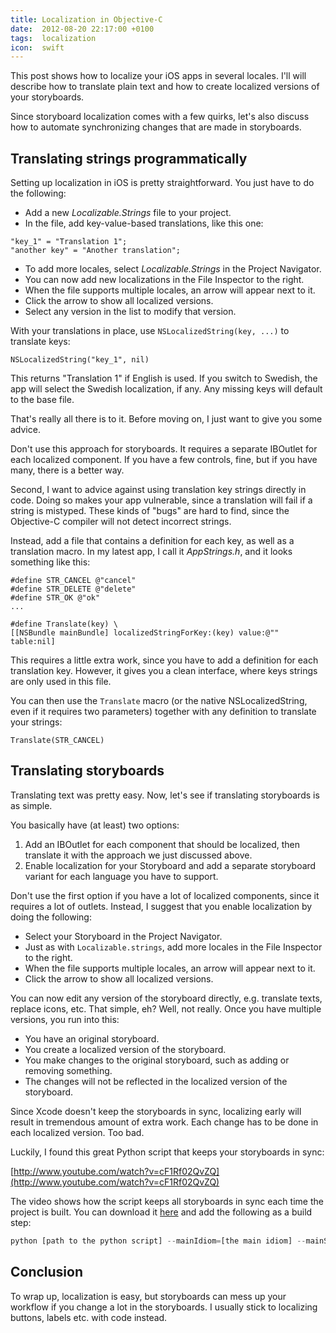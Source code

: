 ```yaml
---
title: Localization in Objective-C
date:  2012-08-20 22:17:00 +0100
tags:  localization
icon:  swift
---
```


This post shows how to localize your iOS apps in several locales. I'll will describe how to translate plain text and how to create localized versions of your storyboards.

Since storyboard localization comes with a few quirks, let's also discuss how to automate synchronizing changes that are made in storyboards.


## Translating strings programmatically

Setting up localization in iOS is pretty straightforward. You just have to do the following:

* Add a new *Localizable.Strings* file to your project.
* In the file, add key-value-based translations, like this one:

```objc
"key_1" = "Translation 1";
"another key" = "Another translation";
```

* To add more locales, select *Localizable.Strings* in the Project Navigator.
* You can now add new localizations in the File Inspector to the right.
* When the file supports multiple locales, an arrow will appear next to it.
* Click the arrow to show all localized versions.
* Select any version in the list to modify that version.

With your translations in place, use `NSLocalizedString(key, ...)` to translate keys:

```objc
NSLocalizedString("key_1", nil)
```

This returns "Translation 1" if English is used. If you switch to Swedish, the app will select the Swedish localization, if any. Any missing keys will default to the base file.

That's really all there is to it. Before moving on, I just want to give you some advice.

Don't use this approach for storyboards. It requires a separate IBOutlet for each localized component. If you have a few controls, fine, but if you have many, there is a better way.

Second, I want to advice against using translation key strings directly in code. Doing so makes your app vulnerable, since a translation will fail if a string is mistyped. These kinds of "bugs" are hard to find, since the Objective-C compiler will not detect incorrect strings.

Instead, add a file that contains a definition for each key, as well as a translation macro. In my latest app, I call it *AppStrings.h*, and it looks something like this:

```objc
#define STR_CANCEL @"cancel"
#define STR_DELETE @"delete"
#define STR_OK @"ok"
...

#define Translate(key) \
[[NSBundle mainBundle] localizedStringForKey:(key) value:@"" table:nil]
```

This requires a little extra work, since you have to add a definition for each translation key. However, it gives you a clean interface, where keys strings are only used in this file. 

You can then use the `Translate` macro (or the native NSLocalizedString, even if it requires two parameters) together with any definition to translate your strings:

```objc
Translate(STR_CANCEL)
```


## Translating storyboards

Translating text was pretty easy. Now, let's see if translating storyboards is as simple.

You basically have (at least) two options:

1. Add an IBOutlet for each component that should be localized, then translate it with the approach we just discussed above.
2. Enable localization for your Storyboard and add a separate storyboard variant for each language you have to support.

Don't use the first option if you have a lot of localized components, since it requires a lot of outlets. Instead, I suggest that you enable localization by doing the following:

* Select your Storyboard in the Project Navigator.
* Just as with `Localizable.strings`, add more locales in the File Inspector to the right.
* When the file supports multiple locales, an arrow will appear next to it.
* Click the arrow to show all localized versions.

You can now edit any version of the storyboard directly, e.g. translate texts, replace icons, etc. That simple, eh? Well, not really. Once you have multiple versions, you run into this:

* You have an original storyboard.
* You create a localized version of the storyboard.
* You make changes to the original storyboard, such as adding or removing something.
* The changes will not be reflected in the localized version of the storyboard.

Since Xcode doesn't keep the storyboards in sync, localizing early will result in tremendous amount of extra work. Each change has to be done in each localized version. Too bad.

Luckily, I found this great Python script that keeps your storyboards in sync:

[http://www.youtube.com/watch?v=cF1Rf02QvZQ](http://www.youtube.com/watch?v=cF1Rf02QvZQ)

The video shows how the script keeps all storyboards in sync each time the project is built. You can download it [here](http://code.google.com/p/edim-mobile/source/browse/trunk/ios/IncrementalLocalization/localize.py) and add the following as a build step:

```python
python [path to the python script] --mainIdiom=[the main idiom] --mainStoryboard=[path to the main storyboard] [list of idioms to translate]
```


## Conclusion

To wrap up, localization is easy, but storyboards can mess up your workflow if you change a lot in the storyboards.  I usually stick to localizing buttons, labels etc. with code instead.